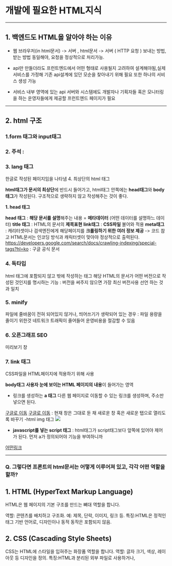 # 개발에 필요한 HTML지식 
---
## 1. 백엔드도 HTML을 알아야 하는 이유

- 웹 브라우저(in html문서) -> 서버 , html문서 -> 서버 ( HTTP 요청 )
보내는 방법, 받는 방법 동일해야, 요청을 정상적으로 처리가능.

- api만 만들더라도 프런트엔드에서 어떤 형태로 사용될지 고려하여 설계해야됨,실제 서비스를 가정해 기존 api설계에 있던 모순을 찾아내기 위해 필요
  또한 하나의 서비스 생성 가능 

- 서비스 내부 영역에 있는 api 서버와 시스템에도 개발자나 기획자들 혹은 모니터링을 하는 운영자들에게 제공할 프런트엔드 페이지가 필요

---
## 2. html 구조 

### 1.form 태그와 input태그 

### 2. 주석 : <!-- -->

### 3. lang 태그

<html lang="ko"></html> 한글로 작성된 페이지임을 나타냄
<html lang="en-US></html>
웹 페이지의 언어와 사용자의 언어가 다른경우 웹 페이지의 번역기능을 사용 가능.

언어별로 문서를 따로 만들거나, 한 문서 내에서 JavaScript로 동적으로 변경(코드 참고)

### 4. 최상단의 html 태그
**html태그가 문서의 최상단**에 반드시 들어가고, html태그 안쪽에는 **head태그**와 **body태그**가 작성된다.
구조적으로 생략하지 않고 작성해주는 것이 좋다.

**1. head 태그** 

**head 태그** : **해당 문서를 설명**해주는 내용 = **메타데이터** (어떤 데이터를 설명하느 데이터)
**title 태그** : HTML의 문서의 **제목표현**
**link태그** : **CSS파일** 불어와 적용
**meta태그** : 캐리터셋이나 검색엔진에게 해당페이지를 **크롤링하기 위한 여러 정보 제공** 
-> 코드 참고
HTML문서는 인코딩 방식과 캐릭터셋이 맞아야 정상적으로 출력된다. 
https://developers.google.com/search/docs/crawling-indexing/special-tags?hl=ko : 구글 공식 문서 


### 4. 독타입 
html 태그에 포함되지 않고 밖에 작성하는 태그 
해당 HTML의 문서가 어떤 버전으로 작성된 것인지를 명시하는 기능
: 버전을 써주지 않으면 가장 최신 버전사용 선언 하는 것과 일치


### 5. minify
파일에 줄바꿈이 전혀 되어있지 않거나, 띄어쓰기가 생략되어 있는 경우 : 파일 용량을 줄이기 위한것
네트워크 트래픽이 줄어들어 운영비용을 절감할 수 있음 

### 6. 오픈그래프 SEO
미리보기 창

### 7. link 태그

CSS파일을 HTML페이지에 적용하기 위해 사용



**body태그**
**사용자 눈에 보이는 HTML 페이지의 내용**이 들어가는 영역

- 링크를 생성하는 **a 태그**
다른 웹 페이지로 이동할 수 있는 링크를 생성하며, 주소만 넣으면 된다.

<body>
  <a href = "https://www.google.com/">구글로 이동</a>
 <a href = "https://www.google.com/"target="_blank">구글로 이동</a>
  : 현재 창은 그대로 둔 채 새로운 창 혹은 새로운 탭으로 열리도록 바꾸기
</body>
-html img 태그
<img src = "https://www.gd.co.kr.jpg">


- **javascript를 넣는 script 태그**
 : html태그가 script태그보다 앞쪽에 있어야 제어가 된다. 먼저 a가 정의되어야 기능을 부여하니까

<html>
  <head>
    <meta charset = "utf-8">
  </head>
  <body>
    <a href="https://www.google.com/">어떤링크</a>
    <script>
      document.querySelector('a').innerText = '구글로 이동';
    </script>
  </body>
</html>



---
### Q. 그렇다면 프론트의 html문서는 어떻게 이루어져 있고, 각각 어떤 역할을 할까?

## 1. HTML (HyperText Markup Language)
HTML은 웹 페이지의 기본 구조를 만드는 뼈대 역할을 합니다.

역할: 콘텐츠를 배치하고 구조화.
예: 제목, 단락, 이미지, 링크 등.
특징:HTML은 정적인 태그 기반 언어로, 디자인이나 동적 동작은 포함되지 않음.

## 2. CSS (Cascading Style Sheets)
CSS는 HTML에 스타일을 입혀주는 화장품 역할을 합니다.
역할: 글자 크기, 색상, 레이아웃 등 디자인을 정의.
특징:HTML과 분리된 외부 파일로 사용하거나, <style> 태그를 통해 HTML 내부에 작성 가능.

## 3. JavaScript
JavaScript는 HTML과 CSS에 동적인 동작을 추가하는 역할을 합니다.
역할: 버튼 클릭, 데이터 처리, 사용자와의 상호작용 등 동적 기능 제공.
특징:<script> 태그로 HTML 안에 작성하거나 외부 파일로 포함 가능.
  
## 4. React (JavaScript 라이브러리)
React는 더 복잡하고 동적인 웹 애플리케이션을 쉽게 개발하기 위한 JavaScript 라이브러리입니다.
역할: 컴포넌트 기반으로 UI를 효율적으로 개발.
  
### 정리
HTML: 웹의 구조를 만듦 (뼈대 ).
CSS: 웹의 디자인을 만듦 (화장 ).
JavaScript: 동작을 추가 (생명 ).
React: 동적 웹앱을 효율적으로 만듦 (똑똑한 뇌 ).
HTML은 "기초 구조"를 제공하고, CSS와 JavaScript, React는 그 위에 올려져서 각각 스타일과 기능을 확장

+) 추가자료  https://www.yes24.com/product/goods/72297124 모던 웹을 위한 HTML5+CSS3 바이블,  https://www.w3schools.com/html/default.asp
    
----
## 3. 웹 브라우저와 서버의 상호작용 

### 웹 브라우저가 서버와 상호작용하는 4가지 방법 : 각 상황에따라 적절하게 사용하기 
- 1. URL을 통한 접속
- 2. form태그를 사용하여 form 제출
- 3. XHR을 사용한 AJAX 요청
- 4. 웹 소켓을 통한 요청

 ### 1.URL을 통한 접속 : ch.8 참고 
  사용자가 직접 URL입력 또는 a태그가 걸려있는 링크를 통해 접근 

  HTTP는 요청의 종류를 메서드로 구분한다.
    url을 통한 것이라면 get메서드를 사용한다- http요청 메서드 

 ###  2. form태그를 사용하여 form 제출 
  웹사이트에서 자주 보았을 로그인 창이나 게시글 작성화면에서 보게 되는 입력란에 자주 사용됨
  GET, POST를 주로 사용

1,2 : 정보를 전송하기 위해 반드시 화면을 새로고침 해야됨
  
 ###  3. XHR을 사용한 AJAX 요청
   : 새로고침 없이 정보를 요청하고 받아올 수 있음

 1,2,3 : 정보교환을 시작할 수있는 주체가 오직 '클라이언트' , 서버쪽에서 주도적으로 클라이언트에게정보를 전달할 수 없음
  
 ###  4. 웹 소켓을 통한 요청
   양방향 통신을 가능하도록 지원함.SSE도 가능 (다음에 비교해보기)
     문자의 경우, 문자를 보내면 수신하기전에 서버가 먼저 알게되는 것이다.

     그래서. 웹 소켓이 등장하기 전에는 AJAX요청을 보내 서버의 상태변경을 체크했었다.(폴링)
             웹뿐 아닌 상대의 상태변경을 체크하기 위해 주기적으로 요청하는 방식을 지칭하는 말로도 널리 사용됨
  
---
 ###    2. form태그를 사용하여 form 제출 
  웹사이트에서 자주 보았을 로그인 창이나 게시글 작성화면에서 보게 되는 입력란에 자주 사용됨
  GET, POST를 주로 사용 - > 자세히 알아보기

  태그타입
  text : 글자를 입력할 수 있는 공간
  submit : 제출이라는 버튼이 생성됨

        <form action="./article" method="post">
            <input type="text" name="title" placeholder="제목 입력">
            <input type="text" name="content" placeholder="내용 입력">
            <input type="submit" value="제출">
        </form>
form태그 ㅣ input태그의 입력값들을 웹 서버로 전송, form태그는 웹서버로전송될 하나의 논리적인 영역


### 1. name 속성
정의: input 태그의 데이터를 식별
역할: 서버로 전송된 데이터를 처리할 때, 서버는 **name 속성값**으로 데이터를 받음. 보내는 형태와 받는 형태가 같아야 되기에.

###   2. submit 버튼
특징: name 속성이 없으며, 서버로 전송되지 않음.
역할: form 태그 내부 데이터를 서버로 제출하는 동작 수행.submit 타입은 웹 서버로 전송되는것이아니라, form태그 내부에서 form을 제출하는 버튼으로서의 역할 

### 3. form 태그
역할: 데이터를 서버로 전송.
속성:action: 데이터를 전송할 서버의 경로(URL).
예: action="./article"
주의: 경로가 없으면 요청 실패. 해당 경로를 처리할 컨트롤러 또는 파일이 필요.
method: HTTP 메서드 지정.

### 4. 컨트롤러 추가
문제: 위 예제에서 ./article 경로를 처리할 컨트롤러가 없으면 실행되지 않음.
해결 방법: ./article 요청을 처리할 컨트롤러 추가.
article 파일 생성 후 서버에서 처리.

  @RestController
  public class SimpleRestController{
    @RequestMapping("/article")
    public String createArticle(
  @RequestParam("title") String title,
  @RequestParam("content") String contnet){
      return String.format("title=%s / content=%s",title,content);
    }}


 ###  +) form 태그의 여러가지 속성
추가 참고 자료 -검색해보기 
HTML Form Input Types : 다양한 input 타입 확인.
HTML Forms Guide : 폼 태그 속성 및 사용법.


  ---
 ###  요약
   - HTML을 알아야 되는 이유
   - HTML의 기본구조 html,head,body 태그
   - 최상단 태그인 html의 독타입
   - head태그와 그밖의 주요 태그들
   - html페이지 내용을 작성하는 body 태그와 링크를 연결하는 a태그, 이미지를 삽압히는 img태그
   - 웹 브라우저가 서버와 상호작용하기위한 대표적인 방법4가지 숙지
   - form 태그를 사용하여 실제 서버로 데이터 전송 

